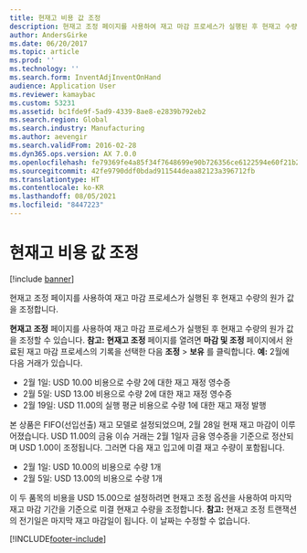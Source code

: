 ```yaml
---
title: 현재고 비용 값 조정
description: 현재고 조정 페이지를 사용하여 재고 마감 프로세스가 실행된 후 현재고 수량의 원가 값을 조정합니다.
author: AndersGirke
ms.date: 06/20/2017
ms.topic: article
ms.prod: ''
ms.technology: ''
ms.search.form: InventAdjInventOnHand
audience: Application User
ms.reviewer: kamaybac
ms.custom: 53231
ms.assetid: bc1fde9f-5ad9-4339-8ae8-e2839b792eb2
ms.search.region: Global
ms.search.industry: Manufacturing
ms.author: aevengir
ms.search.validFrom: 2016-02-28
ms.dyn365.ops.version: AX 7.0.0
ms.openlocfilehash: fe79369fe4a85f34f7648699e90b726356ce6122594e60f21b27180982b7b149
ms.sourcegitcommit: 42fe9790ddf0bdad911544deaa82123a396712fb
ms.translationtype: HT
ms.contentlocale: ko-KR
ms.lasthandoff: 08/05/2021
ms.locfileid: "8447223"
---
```

# <a name="adjust-on-hand-inventory-cost-values"></a>현재고 비용 값 조정

[!include [banner](../includes/banner.md)]

현재고 조정 페이지를 사용하여 재고 마감 프로세스가 실행된 후 현재고 수량의 원가 값을 조정합니다.

**현재고 조정** 페이지를 사용하여 재고 마감 프로세스가 실행된 후 현재고 수량의 원가 값을 조정할 수 있습니다. **참고:** **현재고 조정** 페이지를 열려면 **마감 및 조정** 페이지에서 완료된 재고 마감 프로세스의 기록을 선택한 다음 **조정** &gt; **보유** 를 클릭합니다. **예:** 2월에 다음 거래가 있습니다.

-   2월 1일: USD 10.00 비용으로 수량 2에 대한 재고 재정 영수증
-   2월 5일: USD 13.00 비용으로 수량 2에 대한 재고 재정 영수증
-   2월 19일: USD 11.00의 실행 평균 비용으로 수량 1에 대한 재고 재정 발행

본 상품은 FIFO(선입선출) 재고 모델로 설정되었으며, 2월 28일 현재 재고 마감이 이루어졌습니다. USD 11.00의 금융 이슈 거래는 2월 1일자 금융 영수증을 기준으로 정산되며 USD 1.00이 조정됩니다. 그러면 다음 재고 입고에 미결 재고 수량이 포함됩니다.

-   2월 1일: USD 10.00의 비용으로 수량 1개
-   2월 5일: USD 13.00의 비용으로 수량 1개

이 두 품목의 비용을 USD 15.00으로 설정하려면 현재고 조정 옵션을 사용하여 마지막 재고 마감 기간을 기준으로 미결 현재고 수량을 조정합니다. **참고:** 현재고 조정 트랜잭션의 전기일은 마지막 재고 마감일이 됩니다. 이 날짜는 수정할 수 없습니다.


[!INCLUDE[footer-include](../../includes/footer-banner.md)]